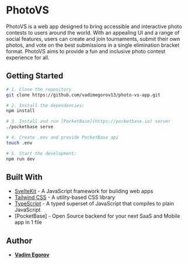 # PhotoVS

PhotoVS is a web app designed to bring accessible and interactive photo contests to users around the world. With an appealing UI and a range of social features, users can create and join tournaments, submit their own photos, and vote on the best submissions in a single elimination bracket format. PhotoVS aims to provide a fun and inclusive photo contest experience for all.

## Getting Started

```bash
# 1. Clone the repository
git clone https://github.com/vadimegorov13/photo-vs-app.git

# 2. Install the dependencies:
npm install

# 3. Install and run [PocketBase](https://pocketbase.io) server
./pocketbase serve

# 4. Create .env and provide PocketBase api
touch .env 

# 5. Start the development:
npm run dev

```

## Built With

- [SvelteKit](https://kit.svelte.dev) - A JavaScript framework for building web apps
- [Tailwind CSS](https://tailwindcss.com/) - A utility-based CSS library
- [TypeScript](https://www.typescriptlang.org/) - A typed superset of JavaScript that compiles to plain JavaScript
- [PocketBase] - Open Source backend for your next SaaS and Mobile app in 1 file

## Author

- [**Vadim Egorov**](https://github.com/vadimegorov13)
